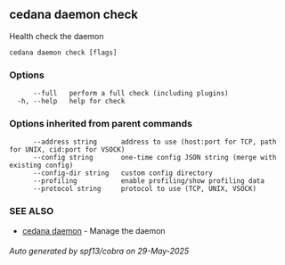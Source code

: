 ## cedana daemon check

Health check the daemon

```
cedana daemon check [flags]
```

### Options

```
      --full   perform a full check (including plugins)
  -h, --help   help for check
```

### Options inherited from parent commands

```
      --address string      address to use (host:port for TCP, path for UNIX, cid:port for VSOCK)
      --config string       one-time config JSON string (merge with existing config)
      --config-dir string   custom config directory
      --profiling           enable profiling/show profiling data
      --protocol string     protocol to use (TCP, UNIX, VSOCK)
```

### SEE ALSO

* [cedana daemon](cedana_daemon.md)	 - Manage the daemon

###### Auto generated by spf13/cobra on 29-May-2025
